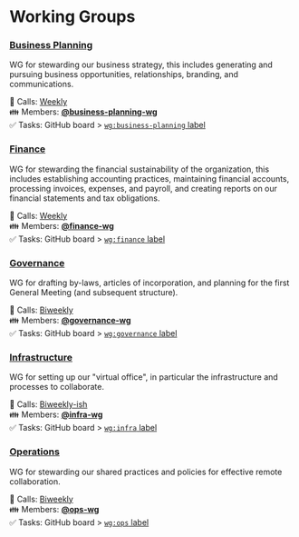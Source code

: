 # Working Groups 

### [Business Planning][biz-wg]

WG for stewarding our business strategy, this includes generating and pursuing business opportunities, relationships, branding, and communications.

📅 Calls: [Weekly][calendar]  
👪 Members: [**@business-planning-wg**][t-biz]  
✅ Tasks: GitHub board > [`wg:business-planning` label][l-biz]  

### [Finance][fin-wg]

WG for stewarding the financial sustainability of the organization, this includes establishing accounting practices, maintaining financial accounts, processing invoices, expenses, and payroll, and creating reports on our financial statements and tax obligations.

📅 Calls: [Weekly][calendar]   
👪 Members: [**@finance-wg**][t-fin]  
✅ Tasks: GitHub board > [`wg:finance` label][l-fin]  

### [Governance][gov-wg]

WG for drafting by-laws, articles of incorporation, and planning for the first General Meeting (and subsequent structure).

📅 Calls: [Biweekly][calendar]  
👪 Members: [**@governance-wg**][t-gov]  
✅ Tasks: GitHub board > [`wg:governance` label][l-gov]  

### [Infrastructure][inf-wg]

WG for setting up our "virtual office", in particular the infrastructure and processes to collaborate.

📅 Calls: [Biweekly-ish][calendar]   
👪 Members: [**@infra-wg**][t-inf]  
✅ Tasks: GitHub board > [`wg:infra` label][l-inf]  

### [Operations][ops-wg]

WG for stewarding our shared practices and policies for effective remote collaboration.

📅 Calls: [Biweekly][calendar]  
👪 Members: [**@ops-wg**][t-ops]  
✅ Tasks: GitHub board > [`wg:ops` label][l-ops]  

<!-- Links: Important -->
[calendar]: https://link.hypha.coop/calendar

<!-- Links: Working Groups -->
[biz-wg]: https://link.hypha.coop/biz-wg
[fin-wg]: https://link.hypha.coop/fin-wg
[gov-wg]: https://link.hypha.coop/gov-wg
[ops-wg]: https://link.hypha.coop/ops-wg
[inf-wg]: https://link.hypha.coop/inf-wg

[l-biz]: https://github.com/orgs/hyphacoop/projects/2?card_filter_query=label:"wg:business-planning"
[l-fin]: https://github.com/orgs/hyphacoop/projects/2?card_filter_query=label:"wg:finance"
[l-gov]: https://github.com/orgs/hyphacoop/projects/2?card_filter_query=label:"wg:governance"
[l-ops]: https://github.com/orgs/hyphacoop/projects/2?card_filter_query=label:"wg:ops"
[l-inf]: https://github.com/orgs/hyphacoop/projects/2?card_filter_query=label:"wg:infra"

[t-biz]: https://github.com/orgs/hyphacoop/teams/business-planning-wg/members
[t-fin]: https://github.com/orgs/hyphacoop/teams/finance-wg/members
[t-gov]: https://github.com/orgs/hyphacoop/teams/governance-wg/members 
[t-ops]: https://github.com/orgs/hyphacoop/teams/ops-wg/members
[t-inf]: https://github.com/orgs/hyphacoop/teams/infra-wg/members
